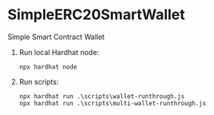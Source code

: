 # SimpleERC20SmartWallet
Simple Smart Contract Wallet

1. Run local Hardhat node:
   ```
   npx hardhat node
   ```
2. Run scripts:
   ```
   npx hardhat run .\scripts\wallet-runthrough.js
   npx hardhat run .\scripts\multi-wallet-runthrough.js
   ```

